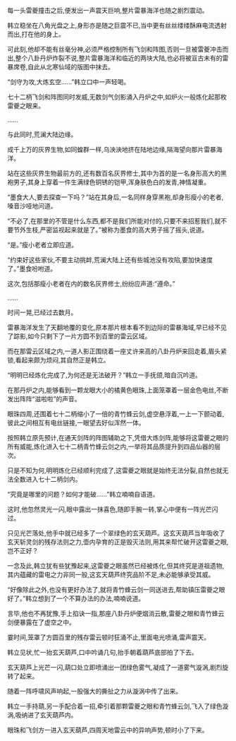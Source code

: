
每一头雷夔撞击之后,便发出一声震天巨响,整片雷暴海洋也随之剧烈震动。

韩立稳坐在八角光盘之上,身形亦是随之巨震不已,当中更有丝丝缕缕酥麻电流透射而出,打在他的身上。

可此刻,他却不能有丝毫分神,必须严格控制所有飞剑和阵图,否则一旦被雷夔冲击而出,整个八卦丹炉炸裂不说,整片雷暴海洋和临近的两块大陆,也必将被亘古未有的雷暴席卷,自此从北寒仙域的版图中抹去。

“剑守为攻,大炼玄空……”韩立口中一声轻喝。

七十二柄飞剑和阵图同时发威,无数剑气剑影涌入丹炉之中,如炉火一般炼化起那枚雷夔之眼来。

……

与此同时,荒澜大陆边缘。

成千上万的灰界生物,如同蝗群一样,乌泱泱地挤在陆地边缘,隔海望向那片雷暴海洋。

站在这些灰界生物最前方的,还有数百名灰界修士,其中为首的是一名身形高大的黑袍男子,其身上穿着一件生满绿色铜锈的铠甲,浑身肤色白的发青,神情凝重。

“墨食大人,要去探查一下吗？”站在其身后,一名同样身穿黑袍,却身形瘦小的老者,嗓音沙哑地问道。

“不必了,在那里的不管是什么东西,都不是我们所能对付的,只要不来招惹我们,就不要节外生枝,严密监视起来就是了。”被称为墨食的高大男子摇了摇头,说道。

“是。”瘦小老者立即应道。

“约束好这些家伙,不要主动挑衅,荒澜大陆上还有些城池没有攻陷,要加快速度了。”墨食吩咐道。

这次,包括那瘦小老者在内的数名灰界修士,纷纷应声道:“遵命。”

……

时间一晃,已经过去数月。

雷暴海洋发生了天翻地覆的变化,原本那片根本看不到边际的雷暴海域,早已经不见了踪影,如今只剩下了一片方圆不到百里的雷云区域。

而在那雷云区域之内,一道人影正围绕着一座丈许来高的八卦丹炉来回走着,眉头紧锁,看起来颇为烦闷,其自然正是韩立。

“明明已经炼化完成了,为何还是无法破开？”韩立一手抚颌,暗自沉吟道。

在那丹炉之内,能够看到一颗龙眼大小的橘黄色眼珠,上面笼罩着一层金色电丝,不断发出阵阵“滋啦啦”的声音。

眼珠四周,还围着七十二柄缩小了一倍的青竹蜂云剑,虚空悬浮着,一上一下颤动着,彼此之间相互有电丝链接,一眼望去好似浑然一体。

按照韩立原先预计,在通天剑阵的阵图辅助之下,凭借大炼剑阵,能够将这雷夔之眼的所有威能,炼化进入七十二柄青竹蜂云剑之内,一举将其品质提升到四品仙器的层次。

只是不知为何,明明炼化已经顺利完成了,这雷夔之眼就是始终无法分裂,自然也就无法全数进入七十二柄剑内。

“究竟是哪里的问题？如何才能破……”韩立喃喃自语道。

这时,他忽然灵光一闪,眼中露出一抹喜色,随即手腕一转,掌心中便有一阵光芒闪过。

只见光芒落处,他手中就已经多了一个翠绿色的玄天葫芦。这玄天葫芦当年吸收了玄天斩灵剑的残存法则之力,壶内孕育的正是毁灭法则,用其来帮忙破开这雷夔之眼,岂不正好？

一念及此,韩立犹有些犹豫起来,这雷夔之眼虽然已经被炼化,但其终究是道祖遗物,其内蕴藏的雷电之力非同一般,这玄天葫芦终究品阶不足,未必能够承受其威。

“好像除此之外,也没有更好办法了,就将青竹蜂云剑一同送进去,帮助镇压雷夔之眼好了。”韩立想到了一个不算办法的办法,喃喃说道。

言毕,他也不再犹豫,手上掐诀一指,那座八卦丹炉便烟消云散,雷夔之眼和青竹蜂云剑便暴露在了虚空之中。

霎时间,笼罩了方圆百里的残存雷云顿时狂涌不止,里面电光喷涌,雷声震天。

韩立见状,忙一抬玄天葫芦,口中吟诵几句,抬手朝着葫芦底部拍了下去。

玄天葫芦上光芒一闪,葫口处立即喷涌出一团绿色雾气,凝成了一道雾气漩涡,剧烈旋转了起来。

随着一阵呼啸风声响起,一股强大的撕扯之力从漩涡中传了出来。

韩立一手持葫,另一手配合着一招,牵引着那颗雷夔之眼和青竹蜂云剑,飞入了绿色漩涡,吸纳进了玄天葫芦内。

眼珠和飞剑方一进入玄天葫芦,四周天地雷云中的异响声势,顿时小了下来。